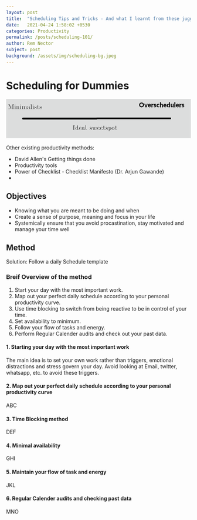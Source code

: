 ```yaml
---
layout: post
title:  "Scheduling Tips and Tricks - And what I learnt from these jugglery"
date:   2021-04-24 1:58:02 +0530
categories: Productivity
permalink: /posts/scheduling-101/
author: Rem Nector
subject: post
background: /assets/img/scheduling-bg.jpeg
---
```

# Scheduling for Dummies
![image](/assets/img/scheduling-minimalist-oversheduler.png)

Other existing productivity methods: 
- David Allen's Getting things done
- Productivity tools
- Power of Checklist - Checklist Manifesto (Dr. Arjun Gawande)
- 

## Objectives

- Knowing what you are meant to be doing and when
- Create a sense of purpose, meaning and focus in your life
- Systemically ensure that you avoid procastination, stay motivated and manage your time well

## Method
Solution: Follow a daily Schedule template

### Breif Overview of the method
1. Start your day with the most important work.
2. Map out your perfect daily schedule according to your personal productivity curve.
3. Use time blocking to switch from being reactive to be in control of your time.
4. Set availability to minimum.
5. Follow your flow of tasks and energy.
6. Perform Regular Calender audits and check out your past data.

#### 1. Starting your day with the most important work
The main idea is to set your own work rather than triggers, emotional distractions and stress govern your day. Avoid looking at Email, twitter, whatsapp, etc. to avoid these triggers.

#### 2. Map out your perfect daily schedule according to your personal productivity curve
ABC

#### 3. Time Blocking method
DEF

#### 4. Minimal availability
GHI

#### 5. Maintain your flow of task and energy
JKL

#### 6. Regular Calender audits and checking past data
MNO